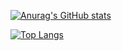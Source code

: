 [![Anurag's GitHub stats](https://github-readme-stats.vercel.app/api?username=gabs-sanchez&theme=radical&show_icons=true)](https://github.com/anuraghazra/github-readme-stats)

[![Top Langs](https://github-readme-stats.vercel.app/api/top-langs/?username=gabs-sanchez&theme=radical&show_icons=true)](https://github.com/anuraghazra/github-readme-stats)
<!--https://github.com/anuraghazra/github-readme-stats
https://github.com/anuraghazra/github-readme-stats/blob/master/themes/README.md-->
